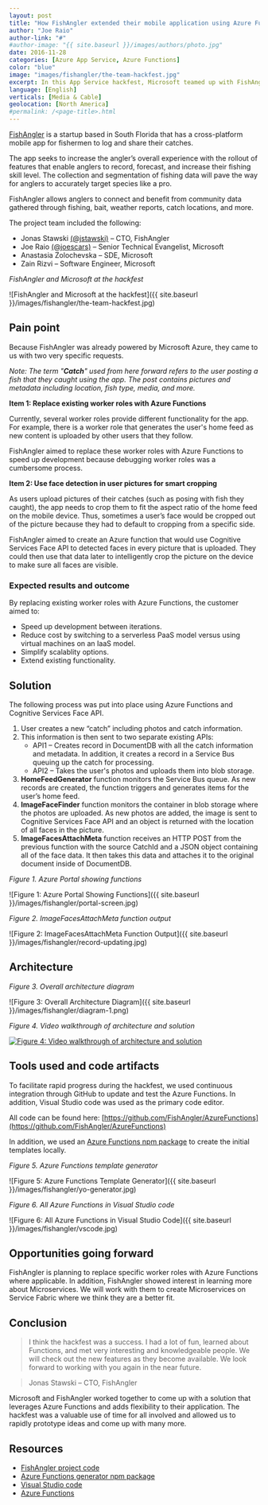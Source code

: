 ```yaml
---
layout: post
title: "How FishAngler extended their mobile application using Azure Functions"
author: "Joe Raio"
author-link: "#"
#author-image: "{{ site.baseurl }}/images/authors/photo.jpg"
date: 2016-11-28
categories: [Azure App Service, Azure Functions]
color: "blue"
image: "images/fishangler/the-team-hackfest.jpg"
excerpt: In this App Service hackfest, Microsoft teamed up with FishAngler to replace existing worker roles and extend functionality of their mobile app using Azure Functions. 
language: [English]
verticals: [Media & Cable]
geolocation: [North America]
#permalink: /<page-title>.html
---
```


[FishAngler](http://www.fishangler.com) is a startup based in South Florida that has a cross-platform mobile app for fishermen to log and share their catches.

The app seeks to increase the angler’s overall experience with the rollout of features that enable anglers to record, forecast, and increase their fishing skill level. The collection and segmentation of fishing data will pave the way for anglers to accurately target species like a pro.

FishAngler allows anglers to connect and benefit from community data gathered through fishing, bait, weather reports, catch locations, and more.

The project team included the following:

- Jonas Stawski [(@jstawski)](https://twitter.com/jstawski) – CTO, FishAngler
- Joe Raio [(@joescars)](https://twitter.com/joescars) – Senior Technical Evangelist, Microsoft
- Anastasia Zolochevska – SDE, Microsoft
- Zain Rizvi – Software Engineer, Microsoft

*FishAngler and Microsoft at the hackfest* 

![FishAngler and Microsoft at the hackfest]({{ site.baseurl }}/images/fishangler/the-team-hackfest.jpg)


## Pain point ##

Because FishAngler was already powered by Microsoft Azure, they came to us with two very specific requests.

*Note: The term "**Catch**" used from here forward refers to the user posting a fish that they caught using the app. The post contains pictures and metadata including location, fish type, media, and more.* 

**Item 1: Replace existing worker roles with Azure Functions**

Currently, several worker roles provide different functionality for the app. For example, there is a worker role that generates the user's home feed as new content is uploaded by other users that they follow.

FishAngler aimed to replace these worker roles with Azure Functions to speed up development because debugging worker roles was a cumbersome process. 

**Item 2: Use face detection in user pictures for smart cropping**

As users upload pictures of their catches (such as posing with fish they caught), the app needs to crop them to fit the aspect ratio of the home feed on the mobile device. Thus, sometimes a user’s face would be cropped out of the picture because they had to default to cropping from a specific side.

FishAngler aimed to create an Azure function that would use Cognitive Services Face API to detected faces in every picture that is uploaded. They could then use that data later to intelligently crop the picture on the device to make sure all faces are visible.  

### Expected results and outcome ###

By replacing existing worker roles with Azure Functions, the customer aimed to: 

- Speed up development between iterations.
- Reduce cost by switching to a serverless PaaS model versus using virtual machines on an IaaS model.
- Simplify scalablity options. 
- Extend existing functionality.

## Solution ##

The following process was put into place using Azure Functions and Cognitive Services Face API.

1. User creates a new “catch” including photos and catch information. 
2. This information is then sent to two separate existing APIs:
    * API1 – Creates record in DocumentDB with all the catch information and metadata. In addition, it creates a record in a Service Bus queuing up the catch for processing.
    * API2 – Takes the user's photos and uploads them into blob storage.
3. **HomeFeedGenerator** function monitors the Service Bus queue. As new records are created, the function triggers and generates items for the user’s home feed. 
4. **ImageFaceFinder** function monitors the container in blob storage where the photos are uploaded. As new photos are added, the image is sent to Cognitive Services Face API and an object is returned with the location of all faces in the picture. 
5. **ImageFacesAttachMeta** function receives an HTTP POST from the previous function with the source CatchId and a JSON object containing all of the face data. It then takes this data and attaches it to the original document inside of DocumentDB.

*Figure 1. Azure Portal showing functions*

![Figure 1: Azure Portal Showing Functions]({{ site.baseurl }}/images/fishangler/portal-screen.jpg)


*Figure 2. ImageFacesAttachMeta function output*

![Figure 2: ImageFacesAttachMeta Function Output]({{ site.baseurl }}/images/fishangler/record-updating.jpg)


## Architecture ##

*Figure 3. Overall architecture diagram*

![Figure 3: Overall Architecture Diagram]({{ site.baseurl }}/images/fishangler/diagram-1.png)


*Figure 4. Video walkthrough of architecture and solution*

[![Figure 4: Video walkthrough of architecture and solution]({{site.baseurl}}/images/fishangler/video-thumb.jpg)](https://channel9.msdn.com/Blogs/joeraio/FishAngler-Azure-Functions)


## Tools used and code artifacts ##

To facilitate rapid progress during the hackfest, we used continuous integration through GitHub to update and test the Azure Functions. In addition, Visual Studio code was used as the primary code editor.

All code can be found here: [https://github.com/FishAngler/AzureFunctions](https://github.com/FishAngler/AzureFunctions)

In addition, we used an [Azure Functions npm package](https://www.npmjs.com/package/generator-azurefunctions) to create the initial templates locally.

*Figure 5. Azure Functions template generator*

![Figure 5: Azure Functions Template Generator]({{ site.baseurl }}/images/fishangler/yo-generator.jpg)


*Figure 6. All Azure Functions in Visual Studio code*

![Figure 6: All Azure Functions in Visual Studio Code]({{ site.baseurl }}/images/fishangler/vscode.jpg)


## Opportunities going forward ##

FishAngler is planning to replace specific worker roles with Azure Functions where applicable. In addition, FishAngler showed interest in learning more about Microservices. We will work with them to create Microservices on Service Fabric where we think they are a better fit. 

## Conclusion ##

>I think the hackfest was a success. I had a lot of fun, learned about Functions, and met very interesting and knowledgeable people. We will check out the new features as they become available. We look forward to working with you again in the near future.

>Jonas Stawski – CTO, FishAngler

Microsoft and FishAngler worked together to come up with a solution that leverages Azure Functions and adds flexibility to their application. The hackfest was a valuable use of time for all involved and allowed us to rapidly prototype ideas and come up with many more.  

## Resources ##

- [FishAngler project code](https://github.com/FishAngler/AzureFunctions)
- [Azure Functions generator npm package](https://www.npmjs.com/package/generator-azurefunctions)
- [Visual Studio code](http://code.visualstudio.com/)
- [Azure Functions](https://azure.microsoft.com/en-us/services/functions/)
